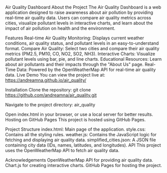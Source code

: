 Air Quality Dashboard
About the Project
The Air Quality Dashboard is a web application designed to raise awareness about air pollution by providing real-time air quality data. Users can compare air quality metrics across cities, visualize pollutant levels in interactive charts, and learn about the impact of air pollution on health and the environment.

Features
Real-time Air Quality Monitoring: Displays current weather conditions, air quality status, and pollutant levels in an easy-to-understand format.
Compare Air Quality: Select two cities and compare their air quality metrics (PM2.5, PM10, CO, NO2, SO2, NH3).
Interactive Charts: Visualize pollutant levels using bar, pie, and line charts.
Educational Resources: Learn about air pollutants and their impacts through the "About Us" page.
Real-Time Data: Powered by the OpenWeatherMap API for real-time air quality data.
Live Demo
You can view the project live at: https://andreamna.github.io/air_quality/

Installation
Clone the repository:
git clone https://github.com/andreamna/air_quality.git

Navigate to the project directory:
air_quality

Open index.html in your browser, or use a local server for better results.
Hosting on GitHub Pages
This project is hosted using GitHub Pages. 

Project Structure
index.html: Main page of the application.
style.css: Contains all the styling rules.
weather.js: Contains the JavaScript logic for fetching and displaying air quality data.
simplified_cities.json: A JSON file containing city data (IDs, names, latitudes, and longitudes).
API
This project uses the OpenWeatherMap API to fetch air quality data.

Acknowledgements
OpenWeatherMap API for providing air quality data.
Chart.js for creating interactive charts.
GitHub Pages for hosting the project.